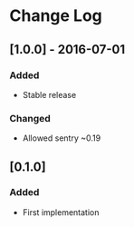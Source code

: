 # Change Log

## [1.0.0] - 2016-07-01
### Added
- Stable release
### Changed
- Allowed sentry ~0.19

## [0.1.0]
### Added
- First implementation